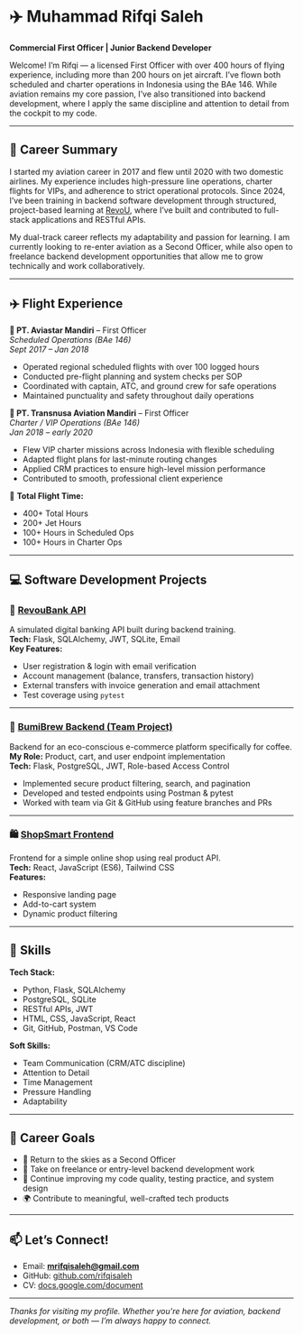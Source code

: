# ✈️ Muhammad Rifqi Saleh

**Commercial First Officer | Junior Backend Developer**

Welcome! I’m Rifqi — a licensed First Officer with over 400 hours of flying experience, including more than 200 hours on jet aircraft. I’ve flown both scheduled and charter operations in Indonesia using the BAe 146. While aviation remains my core passion, I’ve also transitioned into backend development, where I apply the same discipline and attention to detail from the cockpit to my code.

---

## 🧭 Career Summary

I started my aviation career in 2017 and flew until 2020 with two domestic airlines. My experience includes high-pressure line operations, charter flights for VIPs, and adherence to strict operational protocols. Since 2024, I’ve been training in backend software development through structured, project-based learning at [RevoU](https://revou.co/), where I’ve built and contributed to full-stack applications and RESTful APIs.

My dual-track career reflects my adaptability and passion for learning. I am currently looking to re-enter aviation as a Second Officer, while also open to freelance backend development opportunities that allow me to grow technically and work collaboratively.

---

## ✈️ Flight Experience

**🛫 PT. Aviastar Mandiri** – First Officer  
*Scheduled Operations (BAe 146)*  
*Sept 2017 – Jan 2018*  
- Operated regional scheduled flights with over 100 logged hours  
- Conducted pre-flight planning and system checks per SOP  
- Coordinated with captain, ATC, and ground crew for safe operations  
- Maintained punctuality and safety throughout daily operations  

**🛬 PT. Transnusa Aviation Mandiri** – First Officer  
*Charter / VIP Operations (BAe 146)*  
*Jan 2018 – early 2020*  
- Flew VIP charter missions across Indonesia with flexible scheduling  
- Adapted flight plans for last-minute routing changes  
- Applied CRM practices to ensure high-level mission performance  
- Contributed to smooth, professional client experience  

🧮 **Total Flight Time:**  
- 400+ Total Hours  
- 200+ Jet Hours  
- 100+ Hours in Scheduled Ops  
- 100+ Hours in Charter Ops

---

## 💻 Software Development Projects

### 🏦 [RevouBank API](https://github.com/rifqisaleh/revoubank_deploy-mrs-)
A simulated digital banking API built during backend training.  
**Tech:** Flask, SQLAlchemy, JWT, SQLite, Email  
**Key Features:**
- User registration & login with email verification
- Account management (balance, transfers, transaction history)
- External transfers with invoice generation and email attachment
- Test coverage using `pytest`

---

### 🌱 [BumiBrew Backend (Team Project)](https://github.com/atfdeenk/FSSE_Oct24_GroupC_GFP_Backend)
Backend for an eco-conscious e-commerce platform specifically for coffee.  
**My Role:** Product, cart, and user endpoint implementation  
**Tech:** Flask, PostgreSQL, JWT, Role-based Access Control  
- Implemented secure product filtering, search, and pagination  
- Developed and tested endpoints using Postman & pytest  
- Worked with team via Git & GitHub using feature branches and PRs

---

### 🛍️ [ShopSmart Frontend](https://github.com/rifqisaleh/shopsmart-rifqi)
Frontend for a simple online shop using real product API.  
**Tech:** React, JavaScript (ES6), Tailwind CSS  
**Features:**  
- Responsive landing page  
- Add-to-cart system  
- Dynamic product filtering

---

## 🔧 Skills

**Tech Stack:**  
- Python, Flask, SQLAlchemy  
- PostgreSQL, SQLite  
- RESTful APIs, JWT  
- HTML, CSS, JavaScript, React  
- Git, GitHub, Postman, VS Code

**Soft Skills:**  
- Team Communication (CRM/ATC discipline)  
- Attention to Detail  
- Time Management  
- Pressure Handling  
- Adaptability

---

## 🎯 Career Goals

- 📌 Return to the skies as a Second Officer  
- 💼 Take on freelance or entry-level backend development work  
- 🧠 Continue improving my code quality, testing practice, and system design  
- 🌍 Contribute to meaningful, well-crafted tech products

---

## 📫 Let’s Connect!

- Email: **mrifqisaleh@gmail.com**  
- GitHub: [github.com/rifqisaleh](https://github.com/rifqisaleh)  
- CV: [docs.google.com/document](https://docs.google.com/document/d/1aXDlfwAsNB0qrfufDoU6owV4R6AhtVv-NHZHEkTZw70/edit?tab=t.0)

---

*Thanks for visiting my profile. Whether you're here for aviation, backend development, or both — I’m always happy to connect.*
